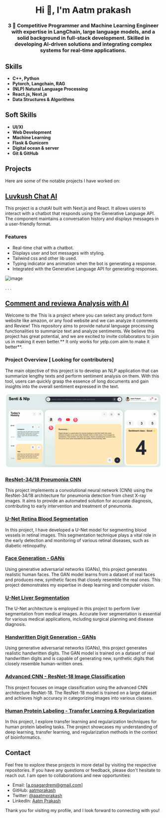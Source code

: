 <h1 align="center">Hi 👋, I'm Aatm prakash</h1>
<h3 align="center">3 🌟 Competitive Programmer and Machine Learning Engineer with expertise in LangChain, large language
models, and a solid background in full-stack development. Skilled in developing AI-driven solutions and
integrating complex systems for real-time applications.</h3>

## Skills

- **C++, Python**
- **Pytorch, Langchain, RAG**
- **(NLP) Natural Language Processing**
- **React.js, Next.js**
- **Data Structures & Algorithms**

## Soft Skills

- **UI/XI**
- **Web Development**
- **Machine Learning**
- **Flask & Gunicorn**
- **Digital ocean & server**
- **Git & GitHub**

## Projects

Here are some of the notable projects I have worked on:


## [Luvkush Chat AI](https://github.com/aatmprakash/Luvkush-AI-chat)

This project is a chatAI built with Next.js and React. It allows users to interact with a chatbot that responds using the Generative Language API. The component maintains a conversation history and displays messages in a user-friendly format.
### Features

- Real-time chat with a chatbot.
- Displays user and bot messages with styling.
- Tailwind css and other lib used.
- Typing indicator ans animation when the bot is generating a response.
- Integrated with the Generative Language API for generating responses.

![image](https://github.com/user-attachments/assets/e9c7d36b-7aaf-4b99-8a31-b2275393652e)


.
.
.
## [Comment and reviewa Analysis with AI](https://github.com/aatmprakash/Summary-and-Sentiment-Nlp)
Welcome to the This is a project where you can select any product form website like amazon, or any food website and we can analyze it comments and Review! This repository aims to provide natural language processing functionalities to summarize text and analyze sentiments. We believe this project has great potential, and we are excited to invite collaborators to join us in making it even better.** It only works for yelp.com aiim to make it better**.

### Project Overview [ Looking for contributers]

The main objective of this project is to develop an NLP application that can summarize lengthy texts and perform sentiment analysis on them. With this tool, users can quickly grasp the essence of long documents and gain insights into the overall sentiment expressed in the text.

![Image Alt Text](https://github.com/aatmprakash/Summary-and-Sentiment-Nlp/blob/88bf6bdf567542a9d545e6d68615926ca0aea30c/Screenshot%20from%202023-07-24%2021-31-22.png)

### [ResNet-34/18 Pneumonia CNN](https://github.com/aatmprakash/ResNet__34__18---Pneumonia-CNN)
This project implements a convolutional neural network (CNN) using the ResNet-34/18 architecture for pneumonia detection from chest X-ray images. It aims to provide an automated solution for accurate diagnosis, contributing to early intervention and treatment of pneumonia.

### [U-Net Retina Blood Segmentation](https://github.com/aatmprakash/U-Net-retina-blood-segmentation)
In this project, I have developed a U-Net model for segmenting blood vessels in retinal images. This segmentation technique plays a vital role in the early detection and monitoring of various retinal diseases, such as diabetic retinopathy.

### [Face Generation - GANs](https://github.com/aatmprakash/Face-Generation---GANs-Generative-Adversarial-Networks)
Using generative adversarial networks (GANs), this project generates realistic human faces. The GAN model learns from a dataset of real faces and produces new, synthetic faces that closely resemble the real ones. This project demonstrates my expertise in deep learning and computer vision.

### [U-Net Liver Segmentation](https://github.com/aatmprakash/U-Net-Liver-Segmentation--Monai)
The U-Net architecture is employed in this project to perform liver segmentation from medical images. Accurate liver segmentation is essential for various medical applications, including surgical planning and disease diagnosis.

### [Handwritten Digit Generation - GANs](https://github.com/aatmprakash/HandWritten-digit-Generation---GANs-Generative-Adversarial-Networks)
Using generative adversarial networks (GANs), this project generates realistic handwritten digits. The GAN model is trained on a dataset of real handwritten digits and is capable of generating new, synthetic digits that closely resemble human-written ones.

### [Advanced CNN - ResNet-18 Image Classification](https://github.com/aatmprakash/Advance-CNN-ResNet18--image-classfication)
This project focuses on image classification using the advanced CNN architecture ResNet-18. The ResNet-18 model is trained on a large dataset and achieves high accuracy in categorizing images into various classes.

### [Human Protein Labeling - Transfer Learning & Regularization](https://github.com/aatmprakash/Human-Protine-labling-Transfer-Learning-Regularization)
In this project, I explore transfer learning and regularization techniques for human protein labeling tasks. The project showcases my understanding of deep learning, transfer learning, and regularization methods in the context of bioinformatics.

## Contact
Feel free to explore these projects in more detail by visiting the respective repositories. If you have any questions or feedback, please don't hesitate to reach out. I am open to collaborations and new opportunities:

- Email: [a.psagardrem@gmail.com]
- GitHub: [aatmprakash](https://github.com/aatmprakash)
- Twitter: [@aaatmprakash](https://twitter.com/AaatmPrakash)
- LinkedIn: [Aatm Prakash](https://www.linkedin.com/in/aatm-prakash-03b82a223/)

Thank you for visiting my profile, and I look forward to connecting with you!
